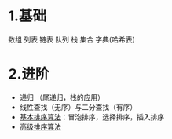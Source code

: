 # 1.基础
数组 列表 链表 队列 栈 集合 字典(哈希表)

# 2.进阶
- 递归 （尾递归，栈的应用）
- 线性查找（无序）与二分查找（有序）
- [基本排序算法](https://github.com/Billy1900/Learning-of-Computer-Science/blob/master/Algorithm/basic_sort.md)：冒泡排序，选择排序，插入排序
- [高级排序算法](https://github.com/Billy1900/Learning-of-Computer-Science/blob/master/Algorithm/%E9%AB%98%E7%BA%A7%E6%8E%92%E5%BA%8F%E7%AE%97%E6%B3%95/advanced_sorting.md)

